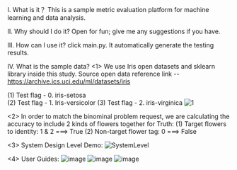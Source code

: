 I. What is it？
This is a sample metric evaluation platform for machine learning and data analysis.

II. Why should I do it?
Open for fun; give me any suggestions if you have.

III. How can I use it?
click main.py. It automatically generate the testing results.

IV. What is the sample data?
<1> We use Iris open datasets and sklearn library inside this study. Source open data reference link -- https://archive.ics.uci.edu/ml/datasets/iris

(1) Test flag - 0. iris-setosa  
(2) Test flag - 1. Iris-versicolor 
(3) Test flag - 2. iris-virginica
![1](https://user-images.githubusercontent.com/33529912/161707082-da38af35-99e7-458a-ab30-42b7f85db484.png)



<2> In order to match the binominal problem request, we are calculating the accuracy to include 2 kinds of flowers together for Truth:
(1) Target flowers to identity: 1 & 2 ===> True
(2) Non-target flower tag: 0 ===> False

<3> System Design Level Demo:
![SystemLevel](https://user-images.githubusercontent.com/33529912/161706130-3b4bb84c-0db7-41d7-84ca-7c905d2249b9.jpg)

<4> User Guides:
![image](https://user-images.githubusercontent.com/33529912/161706251-593eba3d-45be-457c-be10-973fd5dc80c3.png)
![image](https://user-images.githubusercontent.com/33529912/161706275-948d15be-cb3a-43a1-ad04-8ffec2938920.png)
![image](https://user-images.githubusercontent.com/33529912/161706280-520886a5-3214-4be3-b4b2-a095c3009934.png)
